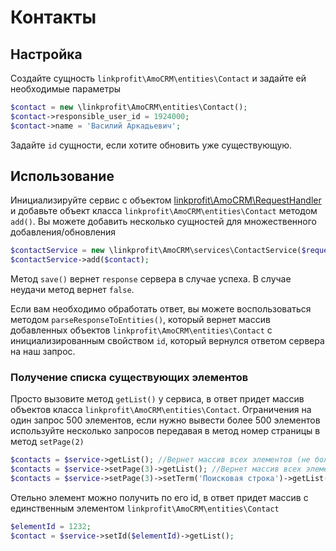 # Контакты

## Настройка
Создайте сущность `linkprofit\AmoCRM\entities\Contact` и задайте ей необходимые параметры

```php
$contact = new \linkprofit\AmoCRM\entities\Contact();
$contact->responsible_user_id = 1924000;
$contact->name = 'Василий Аркадьевич';
```
Задайте `id` сущности, если хотите обновить уже существующую.

## Использование
Инициализируйте сервис с объектом [linkprofit\AmoCRM\RequestHandler](/docs/request.md) и добавьте объект класса `linkprofit\AmoCRM\entities\Contact` методом `add()`.
Вы можете добавить несколько сущностей для множественного добавления/обновления

```php
$contactService = new \linkprofit\AmoCRM\services\ContactService($request);
$contactService->add($contact);
```

Метод `save()` вернет `response` сервера в случае успеха. В случае неудачи метод вернет `false`.

Если вам необходимо обработать ответ, вы можете воспользоваться методом `parseResponseToEntities()`, который вернет массив добавленных объектов `linkprofit\AmoCRM\entities\Contact` с инициализированным свойством `id`, который вернулся ответом сервера на наш запрос.

### Получение списка существующих элементов
Просто вызовите метод `getList()` у сервиса, в ответ придет массив объектов класса `linkprofit\AmoCRM\entities\Contact`. Ограничения на один запрос 500 элементов, если нужно вывести более 500 элементов используйте несколько запросов передавая в метод номер страницы в метод `setPage(2)`
```php
$contacts = $service->getList(); //Вернет массив всех элементов (не более 500)
$contacts = $service->setPage(3)->getList(); //Вернет массив всех элементов с 3 страницы
$contacts = $service->setPage(3)->setTerm('Поисковая строка')->getList(); //Вернет массив всех элементов 3 страницы, по поисковой строке 'Поисковая строка'
```

Отельно элемент можно получить по его id, в ответ придет массив с единственным элементом `linkprofit\AmoCRM\entities\Contact`
```php
$elementId = 1232;
$contact = $service->setId($elementId)->getList();